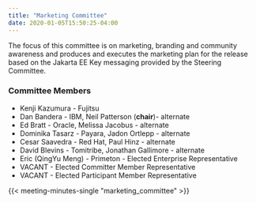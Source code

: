 ```yaml
---
title: "Marketing Committee"
date: 2020-01-05T15:50:25-04:00
---
```


The focus of this committee is on marketing, branding and community awareness and produces and executes the marketing plan for the release based on the Jakarta EE Key messaging provided by the Steering Committee.

<!--more-->

### Committee Members

* Kenji Kazumura - Fujitsu
* Dan Bandera - IBM, Neil Patterson (<strong>chair</strong>)- alternate
* Ed Bratt - Oracle, Melissa Jacobus - alternate
* Dominika Tasarz - Payara, Jadon Ortlepp - alternate
* Cesar Saavedra - Red Hat, Paul Hinz - alternate
* David Blevins - Tomitribe, Jonathan Gallimore - alternate
* Eric (QingYu Meng) - Primeton - Elected Enterprise Representative
* VACANT - Elected Committer Member Representative
* VACANT - Elected Participant Member Representative

{{< meeting-minutes-single "marketing_committee" >}}
